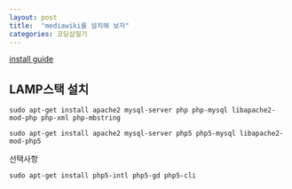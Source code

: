 ```yaml
---
layout: post
title:  "mediawiki를 설치해 보자"
categories: 코딩삽질기
---
```



[install guide](https://www.mediawiki.org/wiki/Manual:Running_MediaWiki_on_Debian_or_Ubuntu/ko)


LAMP스택 설치
----------------

```
sudo apt-get install apache2 mysql-server php php-mysql libapache2-mod-php php-xml php-mbstring
```

```
sudo apt-get install apache2 mysql-server php5 php5-mysql libapache2-mod-php5
```

선택사항

```
sudo apt-get install php5-intl php5-gd php5-cli
```

